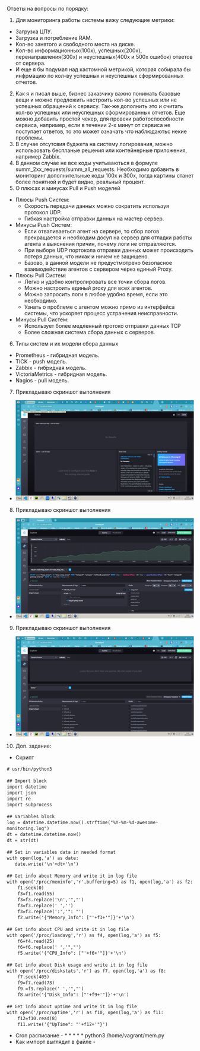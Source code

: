Ответы на вопросы по порядку:
 1. Для мониторинга работы системы вижу следующие метрики:
  * Загрузка ЦПУ.
  * Загрузка и потребление RAM.
  * Кол-во занятого и свободного места на диске.
  * Кол-во информационных(100х), успешных(200х), перенаправления(300х) и неуспешных(400х и 500х ошибок) ответов от сервера.
  * И еще я бы подумал над кастомной метрикой, которая собирала бы инфрмацию по кол-ву успешных и неуспешных сформированных отчетов.
 2. Как я и писал выше, бизнес заказчику важно понимать базовые вещи и можно предложить настроить кол-во успешных или не успешных обращений к сервису. Так-же дополнить это и считать кол-во успешных или неуспешных сформированных отчетов. Еще можно добавить простой чекер, для  провеки работоспособности сервиса, например, если в течении 2-х минут от сервиса не поступает ответов, то это может означать что наблюдаютьс некие проблемы.
 3. В случае отсутсвия буджета на систему логирования, можно использовать беспланые решения или контейнерные приложения, например Zabbix.
 4. В данном случае не все коды учитываються в формуле summ_2xx_requests/summ_all_requests. Необходимо добавить в мониторинг дополнительные коды 100х и 300х, тогда картины станет более понятной и будет видно, реальный процент.
 5. О плюсах и минусах Pull и Push моделей
   * Плюсы Push Систем:
     * Cкорость передачи данных можно сократить используя протокол UDP.
     * Гибкая настройка отправки данных на мастер сервер.
   * Минусы Push Систем:
     * Если отваливаеться агент на сервере, то сбор логов прекращается и необходим досуп на сервер для отладки работы агента и выяснения причин, почему логи не отправляются.
     * При выборе UDP портокола отправки данных может происходить потеря данных, что никак и ничем не защищено.
     * Базово, в данной модели не предустмотрено безопасное взаимодействие агентов с сервером через единый Proxy.
   * Плюсы Pull Систем:
     * Легко и удобно контролировать все точки сбора логов.
     * Можно настроить единый proxy для всех агентов.
     * Можно запросить логи в любое удобно время, если это необходимо.
     * Узнать о проблеме с агентом можно прямо из интерфейса системы, что ускоряет процесс устранения неисправности.
   * Минусы Pull Систем:
     * Использует более медленный протоко отправки данных TCP
     * Более сложная система сбора данных с серверов.
6. Типы систем и их модели сбора данных
 * Prometheus - гибридная модель.
 * TICK - push модель.
 * Zabbix - гибридная модель.
 * VictoriaMetrics - гибридная модель.
 * Nagios - pull модель.
7. Прикладываю скриншот выполнения
 * ![Task-7](https://github.com/Atlipoka/devops_netology/blob/main/Monitoring/lecture1-task7.png)
8. Прикладываю скриншот выполнения
 * ![Task-8](https://github.com/Atlipoka/devops_netology/blob/main/Monitoring/lecture1-task8.png)
9. Прикладываю скриншот выполнения
 * ![Task-9](https://github.com/Atlipoka/devops_netology/blob/main/Monitoring/lecture1-task9.png)
10. Доп. задание:
 * Скрипт
```
# usr/bin/python3

## Import block
import datetime
import json
import re
import subprocess

## Variables block
log = datetime.datetime.now().strftime("%Y-%m-%d-awesome-monitoring.log")
dt = datetime.datetime.now()
dt = str(dt)

## Set in variables data in needed format
with open(log,'a') as date:
   date.write('\n'+dt+'\n')

## Get info about Memory and write it in log file
with open('/proc/meminfo','r',buffering=5) as f1, open(log,'a') as f2:
    f1.seek(0)
    f3=f1.read(55)
    f3=f3.replace('\n','","')
    f3=f3.replace(' ','')
    f3=f3.replace(':','": "')
    f2.write('{"Memory_Info": ["'+f3+'"]}'+'\n')

## Get info about CPU and write it in log file
with open('/proc/loadavg','r') as f4, open(log,'a') as f5:
    f6=f4.read(25)
    f6=f6.replace(' ','","')
    f5.write('{"CPU_Info": ["'+f6+'"]}'+'\n')

## Get info about Disk usage and write it in log file
with open('/proc/diskstats','r') as f7, open(log,'a') as f8:
    f7.seek(405)
    f9=f7.read(73)
    f9 =f9.replace(' ','","')
    f8.write('{"Disk_Info": ["'+f9+'"]}'+'\n')

## Get info about uptime and write it in log file
with open('/proc/uptime','r') as f10, open(log,'a') as f11:
    f12=f10.read(8)
    f11.write('{"UpTime": "'+f12+'"}')
```
 * Cron расписание - * * * * * python3 /home/vagrant/mem.py
 * Как импорт выглядит в файле - 


